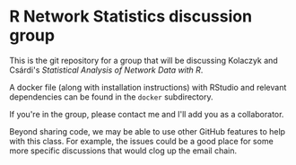# R Network Statistics discussion group

This is the git repository for a group that will be discussing Kolaczyk and Csárdi's *Statistical Analysis of Network Data with R*.

A docker file (along with installation instructions) with RStudio and relevant dependencies can be found in the `docker` subdirectory.

If you're in the group, please contact me and I'll add you as a collaborator.  

Beyond sharing code, we may be able to use other GitHub features to help with this class.  For example, the issues could be a good place for some more specific discussions that would clog up the email chain.
